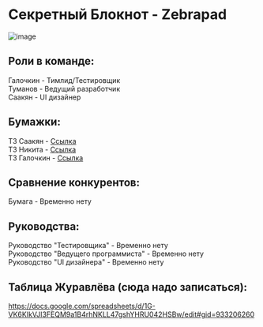 # Секретный Блокнот - Zebrapad
![image](https://github.com/galochkinev/notepad/assets/157801003/1b59dd68-7f61-4aee-92da-931e2a326f2e)

## Роли в команде:

Галочкин - Тимлид/Тестировщик          
Туманов - Ведущий разработчик            
Саакян - UI дизайнер             

## Бумажки:

ТЗ Саакян - [Ссылка](https://disk.yandex.ru/i/XCZiyu-AaswEhQ)           
ТЗ Никита - [Ссылка](https://disk.yandex.ru/i/bU8voe7V2WySFQ)             
ТЗ Галочкин - [Ссылка](https://disk.yandex.ru/i/RpOeCieaj9MgjA)             

## Сравнение конкурентов:

Бумага - Временно нету            

## Руководства:

Руководство "Тестировщика" - Временно нету              
Руководство "Ведущего программиста" - Временно нету               
Руководство "UI дизайнера" - Временно нету               

## Таблица Журавлёва (сюда надо записаться):
https://docs.google.com/spreadsheets/d/1G-VK6KIkVJI3FEQM9a1B4rhNKLL47gshYHRU042HSBw/edit#gid=933206260
